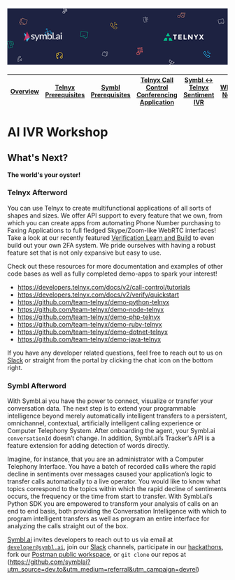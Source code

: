 <img src="./telnyx_symbl.png" width="1080" />

| [Overview](./README.md)  | [Telnyx Prerequisites](./VP2.md) | [Symbl Prerequisites](./VP3.md) | [Telnyx Call Control Conferencing Application](./VP4.md) | [Symbl <-> Telnyx Sentiment IVR](./VP5.md) | [What's Next?](./VP6.md)
| :---: | :---: | :---: | :---: | :---: | :---: |

# AI IVR Workshop

## What's Next?

**The world's your oyster!**

### Telnyx Afterword
You can use Telnyx to create multifunctional applications of all sorts of shapes and sizes. We offer API support to every feature that we own, from which you can create apps from automating Phone Number purchasing to Faxing Applications to full fledged Skype/Zoom-like WebRTC interfaces! Take a look at our recently featured [Verification Learn and Build](https://portal.telnyx.com/#/app/verify/learnAndBuild) to even build out your own 2FA system. We pride ourselves with having a robust feature set that is not only expansive but easy to use.

Check out these resources for more documentation and examples of other code bases as well as fully completed demo-apps to spark your interest!

* https://developers.telnyx.com/docs/v2/call-control/tutorials
* https://developers.telnyx.com/docs/v2/verify/quickstart
* https://github.com/team-telnyx/demo-python-telnyx
* https://github.com/team-telnyx/demo-node-telnyx
* https://github.com/team-telnyx/demo-php-telnyx
* https://github.com/team-telnyx/demo-ruby-telnyx
* https://github.com/team-telnyx/demo-dotnet-telnyx
* https://github.com/team-telnyx/demo-java-telnyx

If you have any developer related questions, feel free to reach out to us on [Slack](https://joinslack.telnyx.com/) or straight from the portal by clicking the chat icon on the bottom right.

### Symbl Afterword

With Symbl.ai you have the power to connect, visualize or transfer your conversation data. The next step is to extend your programmable intelligence beyond merely automatically intelligent transfers to a persistent, omnichannel, contextual, artificially intelligent calling experience or Computer Telephony System. After onboarding the agent, your Symbl.ai `conversationId` doesn’t change. In addition, Symbl.ai’s Tracker’s API is a feature extension for adding detection of words directly. 

Imagine, for instance, that you are an administrator with a Computer Telephony Interface. You have a batch of recorded calls where the rapid decline in sentiments over messages caused your application’s logic to transfer calls automatically to a live operator. You would like to know what topics correspond to the topics within which the rapid decline of sentiments occurs, the frequency or the time from start to transfer. With Symbl.ai’s Python SDK you are empowered to transform your analysis of calls on an end to end basis, both providing the Conversation Intelligence with which to program intelligent transfers as well as program an entire interface for analyzing the calls straight out of the box.

[Symbl.ai](Symbl.ai) invites developers to reach out to us via email at [`developer@symbl.ai`](mailto:developer@symbl.ai), join our [Slack](https://join.slack.com/t/symbldotai/shared_invite/zt-4sic2s11-D3x496pll8UHSJ89cm78CA?utm_source=dev.to&utm_medium=referral&utm_campaign=devrel) channels, participate in our [hackathons](developer.symbl.ai/hackathon?utm_source=dev.to&utm_medium=referral&utm_campaign=devrel), fork our [Postman public workspace](https://www.postman.com/symbldotai/workspace/symbl-ai/overview?utm_source=dev.to&utm_medium=referral&utm_campaign=devrel), or `git clone` our repos at (https://github.com/symblai?utm_source=dev.to&utm_medium=referral&utm_campaign=devrel)
